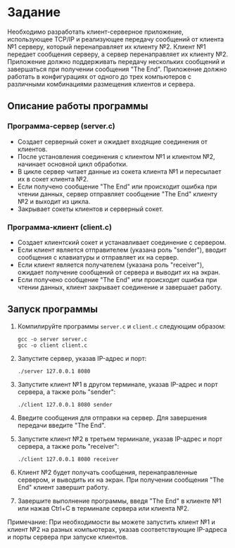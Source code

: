 # Задание

Необходимо разработать клиент-серверное приложение, использующее TCP/IP и реализующее передачу сообщений от клиента №1 серверу, который перенаправляет их клиенту №2. Клиент №1 передает сообщения серверу, а сервер перенаправляет их клиенту №2. Приложение должно поддерживать передачу нескольких сообщений и завершаться при получении сообщения "The End". Приложение должно работать в конфигурациях от одного до трех компьютеров с различными комбинациями размещения клиентов и сервера.

## Описание работы программы

### Программа-сервер (server.c)

- Создает серверный сокет и ожидает входящие соединения от клиентов.
- После установления соединения с клиентом №1 и клиентом №2, начинает основной цикл обработки.
- В цикле сервер читает данные из сокета клиента №1 и пересылает их в сокет клиента №2.
- Если получено сообщение "The End" или происходит ошибка при чтении данных, сервер отправляет сообщение "The End" клиенту №2 и выходит из цикла.
- Закрывает сокеты клиентов и серверный сокет.

### Программа-клиент (client.c)

- Создает клиентский сокет и устанавливает соединение с сервером.
- Если клиент является отправителем (указана роль "sender"), вводит сообщения с клавиатуры и отправляет их на сервер.
- Если клиент является получателем (указана роль "receiver"), ожидает получение сообщений от сервера и выводит их на экран.
- Если получено сообщение "The End" или происходит ошибка при чтении данных, клиент закрывает соединение и завершает работу.

## Запуск программы

1. Компилируйте программы `server.c` и `client.c` следующим образом:

   ```
   gcc -o server server.c
   gcc -o client client.c
   ```

2. Запустите сервер, указав IP-адрес и порт:

   ```
   ./server 127.0.0.1 8080
   ```

3. Запустите клиент №1 в другом терминале, указав IP-адрес и порт сервера, а также роль "sender":

   ```
   ./client 127.0.0.1 8080 sender
   ```

4. Введите сообщения для отправки на сервер. Для завершения передачи введите "The End".

5. Запустите клиент №2 в третьем терминале, указав IP-адрес и порт сервера, а также роль "receiver":

   ```
   ./client 127.0.0.1 8080 receiver
   ```

6. Клиент №2 будет получать сообщения, перенаправленные сервером, и выводить их на экран. При получении сообщения "The End" клиент завершит работу.

7. Завершите выполнение программы, введя "The End" в клиенте №1 или нажав Ctrl+C в терминале сервера или клиента №2.

Примечание: При необходимости вы можете запустить клиент №1 и клиент №2 на разных компьютерах, указав соответствующие IP-адреса и порты сервера при запуске клиентов.